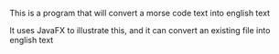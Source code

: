 
This is a program that will convert a morse code text into english text

It uses JavaFX to illustrate this, and it can convert an existing file into english text
